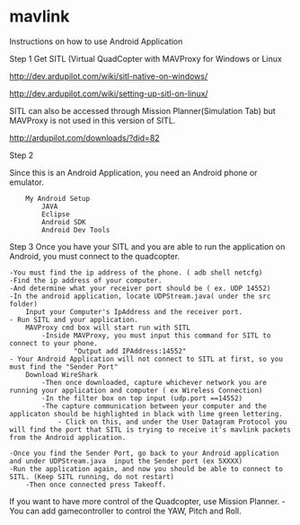 # mavlink

Instructions on how to use Android Application

Step 1
Get SITL (Virtual QuadCopter with MAVProxy for Windows or Linux 

http://dev.ardupilot.com/wiki/sitl-native-on-windows/

http://dev.ardupilot.com/wiki/setting-up-sitl-on-linux/

SITL can also be accessed through Mission Planner(Simulation Tab) but MAVProxy is not used in this version of SITL.

http://ardupilot.com/downloads/?did=82

Step 2

Since this is an Android Application, you need an Android phone or emulator.

		My Android Setup
			JAVA
			Eclipse
			Android SDK
			Android Dev Tools
			
Step 3
Once you have your SITL and you are able to run the application on Android, you must connect to the quadcopter.

	-You must find the ip address of the phone. ( adb shell netcfg)
	-Find the ip address of your computer.
	-And determine what your receiver port should be ( ex. UDP 14552)
	-In the android application, locate UDPStream.java( under the src folder)
		Input your Computer's IpAddress and the receiver port.
	- Run SITL and your application. 
		MAVProxy cmd box will start run with SITL
			-Inside MAVProxy, you must input this command for SITL to connect to your phone.
					"Output add IPAddress:14552"
	- Your Android Application will not connect to SITL at first, so you must find the "Sender Port"
		Download WireShark
			-Then once downloaded, capture whichever network you are running your application and computer ( ex Wireless Connection)
			-In the filter box on top input (udp.port ==14552)
			-The capture communication between your computer and the applicaton should be highlighted in black with lime green lettering.	
				- Click on this, and under the User Datagram Protocol you will find the port that SITL is trying to receive it's mavlink packets from the Android application.
				
	-Once you find the Sender Port, go back to your Android application and under UDPStream.java  input the Sender port (ex 5XXXX)
	-Run the application again, and now you should be able to connect to SITL. (Keep SITL running, do not restart)
		-Then once connected press Takeoff.
If you want to have more control of the Quadcopter, use Mission Planner. 
	- You can add gamecontroller  to control the YAW, Pitch and Roll. 
